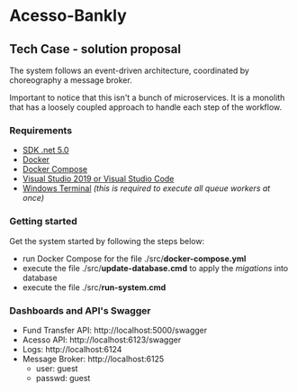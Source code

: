 # Acesso-Bankly
## Tech Case - solution proposal

The system follows an event-driven architecture, coordinated by choreography a message broker.

Important to notice that this isn't a bunch of microservices. It is a monolith that has a loosely coupled approach to handle each step of the workflow.

### Requirements
- [SDK .net 5.0](https://dotnet.microsoft.com/download/dotnet/5.0)
- [Docker](https://www.docker.com/products/docker-desktop)
- [Docker Compose](https://docs.docker.com/compose/install/)
- [Visual Studio 2019 or Visual Studio Code](https://visualstudio.microsoft.com/pt-br/downloads/)
- [Windows Terminal](https://www.microsoft.com/en-us/p/windows-terminal/9n0dx20hk701?activetab=pivot:overviewtab) _(this is required to execute all queue workers at once)_

### Getting started
Get the system started by following the steps below:
- run Docker Compose for the file ./src/**docker-compose.yml**
- execute the file ./src/**update-database.cmd** to apply the _migations_ into database
- execute the file ./src/**run-system.cmd**

### Dashboards and API's Swagger
- Fund Transfer API: http://localhost:5000/swagger
- Acesso API: http://localhost:6123/swagger
- Logs: http://localhost:6124
- Message Broker: http://localhost:6125
  - user: guest
  - passwd: guest
